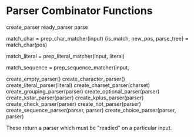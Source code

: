 Parser Combinator Functions
===========================

create_parser
ready_parser
parse

match_char = prep_char_matcher(input)
{is_match, new_pos, parse_tree} = match_char(pos)

match_literal = prep_literal_matcher(input, literal)

match_sequence = prep_sequence_matcher(input,


create_empty_parser()
create_character_parser()
create_literal_parser(literal)
create_charset_parser(charset)
create_grouping_parser(parser)
create_optional_parser(parser)
create_kstar_parser(parser)
create_kplus_parser(parser)
create_check_parser(parser)
create_not_parser(parser)
create_sequence_parser(parser, parser)
create_choice_parser(parser, parser)

These return a parser which must be "readied" on a particular input.
